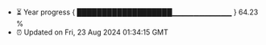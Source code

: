 - ⏳ Year progress { ███████████████████▁▁▁▁▁▁▁▁▁▁▁ } 64.23 %
- ⏰ Updated on Fri, 23 Aug 2024 01:34:15 GMT

